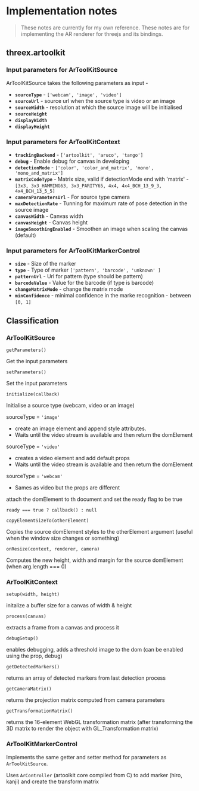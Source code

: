 # Implementation notes

> These notes are currently for my own reference. These notes are for implementing the AR renderer for threejs and its bindings.

## threex.artoolkit

### Input parameters for ArToolKitSource

ArToolKitSource takes the following parameters as input - 

* **`sourceType`** - `['webcam', 'image', 'video']`
* **`sourceUrl`** - source url when the source type is video or an image
* **`sourceWidth`** - resolution at which the source image will be initialised
* **`sourceHeight`**
* **`displayWidth`**
* **`displayHeight`**

### Input parameters for ArToolKitContext

* **`trackingBackend`** - `['artoolkit', 'aruco', 'tango']`
* **`debug`** - Enable debug for canvas in developing
* **`detectionMode`** - `['color', 'color_and_matrix', 'mono', 'mono_and_matrix']`
* **`matrixCodeType`** - Matrix size, valid if detectionMode end with 'matrix' - `[3x3, 3x3_HAMMING63, 3x3_PARITY65, 4x4, 4x4_BCH_13_9_3, 4x4_BCH_13_5_5]`
* **`cameraParametersUrl`** - For source type camera
* **`maxDetectionRate`** - Tunning for maximum rate of pose detection in the source image
* **`canvasWidth`** - Canvas width
* **`canvasHeight`** - Canvas height
* **`imageSmoothingEnabled`** - Smoothen an image when scaling the canvas (default)

### Input parameters for ArToolKitMarkerControl

* **`size`** - Size of the marker
* **`type`** - Type of marker `['pattern', 'barcode', 'unknown' ]`
* **`patternUrl`** - Url for pattern (type should be pattern)
* **`barcodeValue`** - Value for the barcode (if type is barcode)
* **`changeMatrixMode`** - change the matrix mode
* **`minConfidence`** - minimal confidence in the marke recognition - between `[0, 1]`

## Classification

### ArToolKitSource

`getParameters()`

Get the input parameters

`setParameters()`

Set the input parameters

`initialize(callback)`

Initialise a source type (webcam, video or an image)

sourceType = `'image'`

* create an image element and append style attributes.
* Waits until the video stream is available and then return the domElement

sourceType = `'video'`

* creates a video element and add default props
* Waits until the video stream is available and then return the domElement

sourceType = `'webcam'`

* Sames as video but the props are different

attach the domElement to th document and set the ready flag to be true

`ready === true ? callback() : null`

`copyElementSizeTo(otherElement)`

Copies the source domElement styles to the otherElement argument (useful when the window size changes or something)

`onResize(context, renderer, camera)`

Computes the new height, width and margin for the source domElement (when arg.length === 0)

### ArToolKitContext

`setup(width, height)`

initalize a buffer size for a canvas of width & height

`process(canvas)`

extracts a frame from a canvas and process it

`debugSetup()`

enables debugging, adds a threshold image to the dom (can be enabled using the prop, debug)

`getDetectedMarkers()`

returns an array of detected markers from last detection process

`getCameraMatrix()`

returns the projection matrix computed from camera parameters

`getTransformationMatrix()`

returns the 16-element WebGL transformation matrix (after transforming the 3D matrix to render the object with GL_Transformation matrix)

### ArToolKitMarkerControl

Implements the same getter and setter method for parameters as `ArToolKitSource`.

Uses `ArController` (artoolkit core compiled from C) to add marker (hiro, kanji) and create the transform matrix
